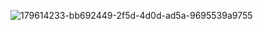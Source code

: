![179614233-bb692449-2f5d-4d0d-ad5a-9695539a9755](https://github.com/avinash1410-cyber/mychat/assets/74523129/60c87ee4-8bb0-4325-a258-ea1fbc7ebf20)
